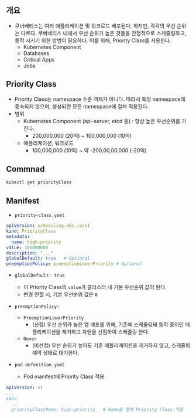 ## 개요
- 쿠너베티스는 여러 애플리케이션 및 워크로드 배포된다. 하지만, 각각의 우선 순위는 다르다. 쿠버네티스 내에서 우선 순위가 높은 것들을 안정적으로 스케쥴링하고, 동작 시키기 위한 방법이 필요하다. 이를 위해, Priority Class를 사용한다.
	- Kubernetes Component
	- Databases
	- Critical Apps
	- Jobs

## Priority Class
- Priority Class는 namespace 수준 객체가 아니다. 따라서 특정 namespace에 종속되지 않으며, 생성되면 모든 namespace에 걸쳐 적용된다.
- 범위
	- Kubernetes Component (api-server, etcd 등) : 항상 높은 우선순위를 가진다.
		- 200,000,000 (20억) ~ 100,000,000 (10억)
	- 애플리케이션, 워크로드
		- 100,000,000 (10억) ~ 약 -200,00,00,000 (-20억)


## Commnad
```bash
kubectl get priorityClass
```


## Manifest

- `priority-class.yaml`
```yaml
apiVersion: scheduling.k8s.io/v1
kind: PriorityClass
metadata:
  name: high-priority
value: 100000000
description: "..."
globalDefault: true   # Optional
preemptionPolicy: preemptionLowerPriority # Optional
```
- `globalDefault: true`
	- 이 Priority Class의 `value`가  클러스터 내 기본 우선순위 값이 된다.
	- 변경 안할 시, 기본 우선순위 값은 `0`
- `preemptionPolicy:`
	- `PreemptionLowerPriority`
		- (선점) 우선 순위가 높은 앱 배포를 위해, 기존에 스케쥴링돼 동작 중이던 애플리케이션을 제거하고 자원을 선점하여 스케쥴링 한다.
	- `Never`
		- (비선점) 우선 순위가 높아도 기존 애플리케이션을 제거하지 않고, 스케쥴링 예약 상태로 대기한다.


- `pod-defenition.yaml`
	- Pod manifest에 Priority Class 적용
```yaml
apiVersion: v1
...
spec:
  ...
  priorityClassName: high-priority   # Name을 통해 Priority Class 적용
```
